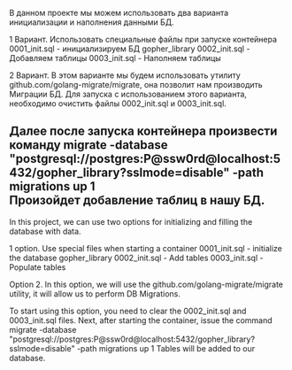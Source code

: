 В данном проекте мы можем использовать два варианта инициализации и наполнения данными БД.

1 Вариант.
Использовать специальные файлы при запуске контейнера
0001_init.sql - инициализируем БД gopher_library
0002_init.sql - Добавляем таблицы
0003_init.sql - Наполняем таблицы

2 Вариант.
В этом варианте мы будем использовать утилиту github.com/golang-migrate/migrate, она позволит нам производить Миграции БД.
Для запуска с использованием этого варианта, необходимо очистить файлы 0002_init.sql и 0003_init.sql.

Далее после запуска контейнера произвести команду
migrate -database "postgresql://postgres:P@ssw0rd@localhost:5432/gopher_library?sslmode=disable" -path migrations up 1  
Произойдет добавление таблиц в нашу БД.  
------------------------------------------------------------------------------------------
In this project, we can use two options for initializing and filling the database with data.

1 option.
Use special files when starting a container
0001_init.sql - initialize the database gopher_library
0002_init.sql - Add tables
0003_init.sql - Populate tables

Option 2.
In this option, we will use the github.com/golang-migrate/migrate utility, it will allow us to perform DB Migrations.

To start using this option, you need to clear the 0002_init.sql and 0003_init.sql files.
Next, after starting the container, issue the command
migrate -database "postgresql://postgres:P@ssw0rd@localhost:5432/gopher_library?sslmode=disable" -path migrations up 1
Tables will be added to our database.